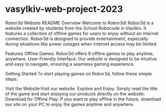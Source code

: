 # vasylkiv-web-project-2023

Robor3d Website README
Overview
Welcome to Robor3d! Robor3d is a website created by students from the School Robocode in Vasilkiv. It features a collection of offline games for users to enjoy without an internet connection. Robor3d is designed to provide entertainment, especially during situations like power outages when internet access may be limited.

Features
Offline Games: Robor3d offers 9 offline games to play anytime, anywhere.
User-Friendly Interface: Our website is designed to be intuitive and easy to navigate, ensuring a seamless gaming experience.

Getting Started
To start playing games on Robor3d, follow these simple steps:

Visit the Website:Visit our website.
Explore and Enjoy: Simply read the title of the game and start enjoying our products directly on the website.
Download for Offline Play: If you want to play offline in the future, download our site on your PC to enjoy the games anytime and anywhere.

